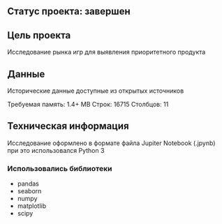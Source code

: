 ## Статус проекта: **завершен**

## Цель проекта

Исследование рынка игр для выявления приоритетного продукта

## Данные

Исторические данные доступные из открытых источников

Требуемая память: 1.4+ MB
Строк: 16715
Столбцов: 11

## Техническая информация

Исследование оформлено в формате файла Jupiter Notebook (.jpynb)
при это использовался Python 3

### Использовались библиотеки
- pandas
- seaborn
- numpy
- matplotlib
- scipy
